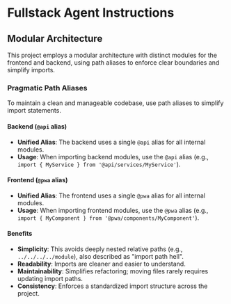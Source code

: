 # Fullstack Agent Instructions

## Modular Architecture

This project employs a modular architecture with distinct modules for the frontend and backend, using path aliases to enforce clear boundaries and simplify imports.

### Pragmatic Path Aliases

To maintain a clean and manageable codebase, use path aliases to simplify import statements.

#### Backend (`@api` alias)

- **Unified Alias**: The backend uses a single `@api` alias for all internal modules.
- **Usage**: When importing backend modules, use the `@api` alias (e.g., `import { MyService } from '@api/services/MyService'`).

#### Frontend (`@pwa` alias)

- **Unified Alias**: The frontend uses a single `@pwa` alias for all internal modules.
- **Usage**: When importing frontend modules, use the `@pwa` alias (e.g., `import { MyComponent } from '@pwa/components/MyComponent'`).

#### Benefits

- **Simplicity**: This avoids deeply nested relative paths (e.g., `../../../../module`), also described as "import path hell".
- **Readability**: Imports are cleaner and easier to understand.
- **Maintainability**: Simplifies refactoring; moving files rarely requires updating import paths.
- **Consistency**: Enforces a standardized import structure across the project.
